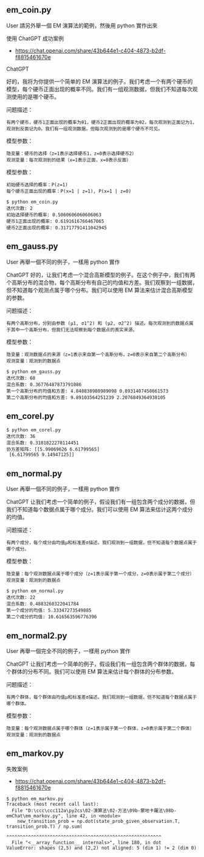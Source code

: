 
## em_coin.py

User 請另外舉一個 EM 演算法的範例，然後用 python 實作出來

使用 ChatGPT 成功案例

* https://chat.openai.com/share/43b644e1-c404-4873-b2df-f8815461670e

ChatGPT

好的，我将为你提供一个简单的 EM 演算法的例子。我们考虑一个有两个硬币的模型，每个硬币正面出现的概率不同。我们有一组观测数据，但我们不知道每次观测使用的是哪个硬币。

问题描述：

    有两个硬币，硬币1正面出现的概率为θ1，硬币2正面出现的概率为θ2，每次观测到正面记为1，观测到反面记为0。我们有一组观测数据，但每次观测到的是哪个硬币不可见。

模型参数：

    隐变量：硬币的选择（z=1表示选择硬币1，z=0表示选择硬币2）
    观测变量：每次观测到的结果（x=1表示正面，x=0表示反面）

模型参数：

    初始硬币选择的概率：P(z=1)
    每个硬币正面出现的概率：P(x=1 | z=1), P(x=1 | z=0)

```
$ python em_coin.py
迭代次数: 2
初始选择硬币的概率: 0.5060606060606063
硬币1正面出现的概率: 0.6191616766467065
硬币2正面出现的概率: 0.31717791411042945
```

## em_gauss.py

User
    再舉一個不同的例子，一樣用 python 實作

ChatGPT
    好的，让我们考虑一个混合高斯模型的例子。在这个例子中，我们有两个高斯分布的混合物，每个高斯分布有自己的均值和方差。我们观察到一组数据，但不知道每个观测点属于哪个分布。我们可以使用 EM 算法来估计混合高斯模型的参数。

问题描述：

    有两个高斯分布，分别由参数 (μ1, σ1^2) 和 (μ2, σ2^2) 描述。每次观测到的数据点属于其中一个高斯分布，但我们无法观察到每个数据点的真实来源。

模型参数：

    隐变量：观测数据点的来源（z=1表示来自第一个高斯分布，z=0表示来自第二个高斯分布）
    观测变量：观测到的数据点

```
$ python em_gauss.py
迭代次数: 68
混合系数: 0.36776487873791086
第一个高斯分布的均值和方差: 4.848838980989098 0.8931407458661573
第二个高斯分布的均值和方差: 9.89103564251239 2.2076849364938105
```

## em_corel.py

```
$ python em_corel.py
迭代次数: 36
混合系数: 0.3181822278114451
协方差矩阵: [[5.99069626 6.61799565]
 [6.61799565 9.14947125]]
```

## em_normal.py





User
    再舉一個不同的例子，一樣用 python 實作
    
ChatGPT
    让我们考虑一个简单的例子，假设我们有一组包含两个成分的数据，但我们不知道每个数据点属于哪个成分。我们可以使用 EM 算法来估计这两个成分的均值。

问题描述：

    有两个成分，每个成分由均值μ和标准差σ描述。我们观测到一组数据，但不知道每个数据点属于哪个成分。

模型参数：

    隐变量：每个观测数据点属于哪个成分（z=1表示属于第一个成分，z=0表示属于第二个成分）
    观测变量：观测到的数据点

```
$ python em_normal.py
迭代次数: 22
混合系数: 0.4883260322041784
第一个成分的均值: 5.33347273549885
第二个成分的均值: 10.616563596776396
```

## em_normal2.py

User
再舉一個完全不同的例子，一樣用 python 實作

ChatGPT
    让我们考虑一个简单的例子，假设我们有一组包含两个群体的数据，每个群体的分布不同。我们可以使用 EM 算法来估计每个群体的分布参数。

问题描述：

    有两个群体，每个群体由均值μ和标准差σ描述。我们观测到一组数据，但不知道每个数据点属于哪个群体。

模型参数：

    隐变量：每个观测数据点属于哪个群体（z=1表示属于第一个群体，z=0表示属于第二个群体）
    观测变量：观测到的数据点

## em_markov.py

失敗案例

* https://chat.openai.com/share/43b644e1-c404-4873-b2df-f8815461670e

```
$ python em_markov.py
Traceback (most recent call last):
  File "D:\ccc\ccc112a\py2cs\02-演算法\02-方法\09b-蒙地卡羅法\08b-emChat\em_markov.py", line 42, in <module>
    new_transition_prob = np.dot(state_prob_given_observation.T, transition_prob.T) / np.sum(
                          ^^^^^^^^^^^^^^^^^^^^^^^^^^^^^^^^^^^^^^^^^^^^^^^^^^^^^^^^^
  File "<__array_function__ internals>", line 180, in dot
ValueError: shapes (2,5) and (2,2) not aligned: 5 (dim 1) != 2 (dim 0)
```